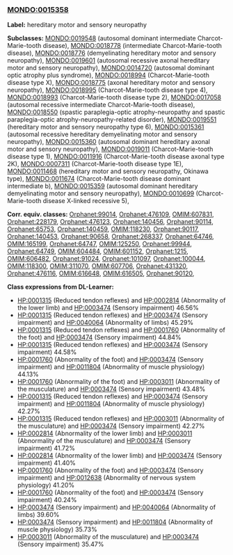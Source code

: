 
### [MONDO:0015358](http://purl.obolibrary.org/obo/MONDO_0015358)
**Label:** hereditary motor and sensory neuropathy

**Subclasses:** [MONDO:0019548](http://purl.obolibrary.org/obo/MONDO_0019548) (autosomal dominant intermediate Charcot-Marie-tooth disease), [MONDO:0018778](http://purl.obolibrary.org/obo/MONDO_0018778) (intermediate Charcot-Marie-tooth disease), [MONDO:0018776](http://purl.obolibrary.org/obo/MONDO_0018776) (demyelinating hereditary motor and sensory neuropathy), [MONDO:0019601](http://purl.obolibrary.org/obo/MONDO_0019601) (autosomal recessive axonal hereditary motor and sensory neuropathy), [MONDO:0014720](http://purl.obolibrary.org/obo/MONDO_0014720) (autosomal dominant optic atrophy plus syndrome), [MONDO:0018994](http://purl.obolibrary.org/obo/MONDO_0018994) (Charcot-Marie-tooth disease type X), [MONDO:0018775](http://purl.obolibrary.org/obo/MONDO_0018775) (axonal hereditary motor and sensory neuropathy), [MONDO:0018995](http://purl.obolibrary.org/obo/MONDO_0018995) (Charcot-Marie-tooth disease type 4), [MONDO:0018993](http://purl.obolibrary.org/obo/MONDO_0018993) (Charcot-Marie-tooth disease type 2), [MONDO:0017058](http://purl.obolibrary.org/obo/MONDO_0017058) (autosomal recessive intermediate Charcot-Marie-tooth disease), [MONDO:0018550](http://purl.obolibrary.org/obo/MONDO_0018550) (spastic paraplegia-optic atrophy-neuropathy and spastic paraplegia-optic atrophy-neuropathy-related disorder), [MONDO:0019551](http://purl.obolibrary.org/obo/MONDO_0019551) (hereditary motor and sensory neuropathy type 6), [MONDO:0015361](http://purl.obolibrary.org/obo/MONDO_0015361) (autosomal recessive hereditary demyelinating motor and sensory neuropathy), [MONDO:0015360](http://purl.obolibrary.org/obo/MONDO_0015360) (autosomal dominant hereditary axonal motor and sensory neuropathy), [MONDO:0019011](http://purl.obolibrary.org/obo/MONDO_0019011) (Charcot-Marie-tooth disease type 1), [MONDO:0011916](http://purl.obolibrary.org/obo/MONDO_0011916) (Charcot-Marie-tooth disease axonal type 2K), [MONDO:0007311](http://purl.obolibrary.org/obo/MONDO_0007311) (Charcot-Marie-tooth disease type 1E), [MONDO:0011468](http://purl.obolibrary.org/obo/MONDO_0011468) (hereditary motor and sensory neuropathy, Okinawa type), [MONDO:0011674](http://purl.obolibrary.org/obo/MONDO_0011674) (Charcot-Marie-tooth disease dominant intermediate b), [MONDO:0015359](http://purl.obolibrary.org/obo/MONDO_0015359) (autosomal dominant hereditary demyelinating motor and sensory neuropathy), [MONDO:0010699](http://purl.obolibrary.org/obo/MONDO_0010699) (Charcot-Marie-tooth disease X-linked recessive 5), 

**Corr. equiv. classes:** [Orphanet:99014](http://www.orpha.net/ORDO/Orphanet_99014), [Orphanet:476109](http://www.orpha.net/ORDO/Orphanet_476109), [OMIM:607831](http://purl.obolibrary.org/obo/OMIM_607831), [Orphanet:228179](http://www.orpha.net/ORDO/Orphanet_228179), [Orphanet:476123](http://www.orpha.net/ORDO/Orphanet_476123), [Orphanet:140456](http://www.orpha.net/ORDO/Orphanet_140456), [Orphanet:90114](http://www.orpha.net/ORDO/Orphanet_90114), [Orphanet:65753](http://www.orpha.net/ORDO/Orphanet_65753), [Orphanet:140459](http://www.orpha.net/ORDO/Orphanet_140459), [OMIM:118230](http://purl.obolibrary.org/obo/OMIM_118230), [Orphanet:90117](http://www.orpha.net/ORDO/Orphanet_90117), [Orphanet:140453](http://www.orpha.net/ORDO/Orphanet_140453), [Orphanet:90658](http://www.orpha.net/ORDO/Orphanet_90658), [Orphanet:268337](http://www.orpha.net/ORDO/Orphanet_268337), [Orphanet:64746](http://www.orpha.net/ORDO/Orphanet_64746), [OMIM:165199](http://purl.obolibrary.org/obo/OMIM_165199), [Orphanet:64747](http://www.orpha.net/ORDO/Orphanet_64747), [OMIM:125250](http://purl.obolibrary.org/obo/OMIM_125250), [Orphanet:99944](http://www.orpha.net/ORDO/Orphanet_99944), [Orphanet:64749](http://www.orpha.net/ORDO/Orphanet_64749), [OMIM:604484](http://purl.obolibrary.org/obo/OMIM_604484), [OMIM:601152](http://purl.obolibrary.org/obo/OMIM_601152), [Orphanet:1215](http://www.orpha.net/ORDO/Orphanet_1215), [OMIM:606482](http://purl.obolibrary.org/obo/OMIM_606482), [Orphanet:91024](http://www.orpha.net/ORDO/Orphanet_91024), [Orphanet:101097](http://www.orpha.net/ORDO/Orphanet_101097), [Orphanet:100044](http://www.orpha.net/ORDO/Orphanet_100044), [OMIM:118300](http://purl.obolibrary.org/obo/OMIM_118300), [OMIM:311070](http://purl.obolibrary.org/obo/OMIM_311070), [OMIM:607706](http://purl.obolibrary.org/obo/OMIM_607706), [Orphanet:431320](http://www.orpha.net/ORDO/Orphanet_431320), [Orphanet:476116](http://www.orpha.net/ORDO/Orphanet_476116), [OMIM:616648](http://purl.obolibrary.org/obo/OMIM_616648), [OMIM:616505](http://purl.obolibrary.org/obo/OMIM_616505), [Orphanet:90120](http://www.orpha.net/ORDO/Orphanet_90120), 

**Class expressions from DL-Learner:**

- [HP:0001315](http://purl.obolibrary.org/obo/HP_0001315) (Reduced tendon reflexes) and [HP:0002814](http://purl.obolibrary.org/obo/HP_0002814) (Abnormality of the lower limb) and [HP:0003474](http://purl.obolibrary.org/obo/HP_0003474) (Sensory impairment) 46.56%
- [HP:0001315](http://purl.obolibrary.org/obo/HP_0001315) (Reduced tendon reflexes) and [HP:0003474](http://purl.obolibrary.org/obo/HP_0003474) (Sensory impairment) and [HP:0040064](http://purl.obolibrary.org/obo/HP_0040064) (Abnormality of limbs) 45.29%
- [HP:0001315](http://purl.obolibrary.org/obo/HP_0001315) (Reduced tendon reflexes) and [HP:0001760](http://purl.obolibrary.org/obo/HP_0001760) (Abnormality of the foot) and [HP:0003474](http://purl.obolibrary.org/obo/HP_0003474) (Sensory impairment) 44.84%
- [HP:0001315](http://purl.obolibrary.org/obo/HP_0001315) (Reduced tendon reflexes) and [HP:0003474](http://purl.obolibrary.org/obo/HP_0003474) (Sensory impairment) 44.58%
- [HP:0001760](http://purl.obolibrary.org/obo/HP_0001760) (Abnormality of the foot) and [HP:0003474](http://purl.obolibrary.org/obo/HP_0003474) (Sensory impairment) and [HP:0011804](http://purl.obolibrary.org/obo/HP_0011804) (Abnormality of muscle physiology) 44.13%
- [HP:0001760](http://purl.obolibrary.org/obo/HP_0001760) (Abnormality of the foot) and [HP:0003011](http://purl.obolibrary.org/obo/HP_0003011) (Abnormality of the musculature) and [HP:0003474](http://purl.obolibrary.org/obo/HP_0003474) (Sensory impairment) 43.48%
- [HP:0001315](http://purl.obolibrary.org/obo/HP_0001315) (Reduced tendon reflexes) and [HP:0003474](http://purl.obolibrary.org/obo/HP_0003474) (Sensory impairment) and [HP:0011804](http://purl.obolibrary.org/obo/HP_0011804) (Abnormality of muscle physiology) 42.27%
- [HP:0001315](http://purl.obolibrary.org/obo/HP_0001315) (Reduced tendon reflexes) and [HP:0003011](http://purl.obolibrary.org/obo/HP_0003011) (Abnormality of the musculature) and [HP:0003474](http://purl.obolibrary.org/obo/HP_0003474) (Sensory impairment) 42.27%
- [HP:0002814](http://purl.obolibrary.org/obo/HP_0002814) (Abnormality of the lower limb) and [HP:0003011](http://purl.obolibrary.org/obo/HP_0003011) (Abnormality of the musculature) and [HP:0003474](http://purl.obolibrary.org/obo/HP_0003474) (Sensory impairment) 41.72%
- [HP:0002814](http://purl.obolibrary.org/obo/HP_0002814) (Abnormality of the lower limb) and [HP:0003474](http://purl.obolibrary.org/obo/HP_0003474) (Sensory impairment) 41.40%
- [HP:0001760](http://purl.obolibrary.org/obo/HP_0001760) (Abnormality of the foot) and [HP:0003474](http://purl.obolibrary.org/obo/HP_0003474) (Sensory impairment) and [HP:0012638](http://purl.obolibrary.org/obo/HP_0012638) (Abnormality of nervous system physiology) 41.20%
- [HP:0001760](http://purl.obolibrary.org/obo/HP_0001760) (Abnormality of the foot) and [HP:0003474](http://purl.obolibrary.org/obo/HP_0003474) (Sensory impairment) 40.24%
- [HP:0003474](http://purl.obolibrary.org/obo/HP_0003474) (Sensory impairment) and [HP:0040064](http://purl.obolibrary.org/obo/HP_0040064) (Abnormality of limbs) 39.60%
- [HP:0003474](http://purl.obolibrary.org/obo/HP_0003474) (Sensory impairment) and [HP:0011804](http://purl.obolibrary.org/obo/HP_0011804) (Abnormality of muscle physiology) 35.73%
- [HP:0003011](http://purl.obolibrary.org/obo/HP_0003011) (Abnormality of the musculature) and [HP:0003474](http://purl.obolibrary.org/obo/HP_0003474) (Sensory impairment) 35.47%


